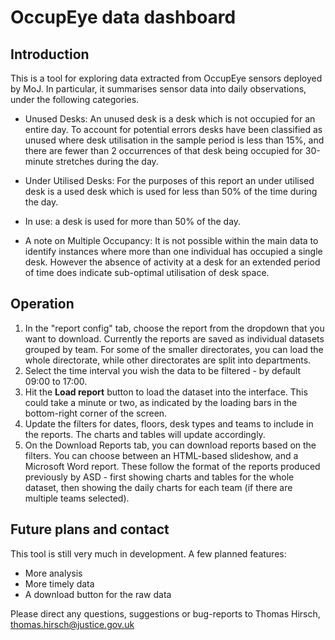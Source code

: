 # OccupEye data dashboard

## Introduction

This is a tool for exploring data extracted from OccupEye sensors deployed by MoJ. In particular, it summarises sensor data into daily observations, under the following categories.

- Unused Desks: An unused desk is a desk which is not occupied for an entire day. To account for potential errors desks have been classified as unused where desk utilisation in the sample period is less than 15%, and there are fewer than 2 occurrences of that desk being occupied for 30-minute stretches during the day.
- Under Utilised Desks: For the purposes of this report an under utilised desk is a used desk which is used for less than 50% of the time during the day.
- In use: a desk is used for more than 50% of the day.

- A note on Multiple Occupancy: It is not possible within the main data to identify instances where more than one individual has occupied a single desk. However the absence of activity at a desk for an extended period of time does indicate sub-optimal utilisation of desk space.


## Operation

1. In the "report config" tab, choose the report from the dropdown that you want to download. Currently the reports are saved as individual datasets grouped by team. For some of the smaller directorates, you can load the whole directorate, while other directorates are split into departments.
2. Select the time interval you wish the data to be filtered - by default 09:00 to 17:00.
3. Hit the **Load report** button to load the dataset into the interface. This could take a minute or two, as indicated by the loading bars in the bottom-right corner of the screen.
4. Update the filters for dates, floors, desk types and teams to include in the reports. The charts and tables will update accordingly.
5. On the Download Reports tab, you can download reports based on the filters. You can choose between an HTML-based slideshow, and a Microsoft Word report. These follow the format of the reports produced previously by ASD - first showing charts and tables for the whole dataset, then showing the daily charts for each team (if there are multiple teams selected).

## Future plans and contact

This tool is still very much in development. A few planned features:

- More analysis
- More timely data
- A download button for the raw data

Please direct any questions, suggestions or bug-reports to Thomas Hirsch, thomas.hirsch@justice.gov.uk

